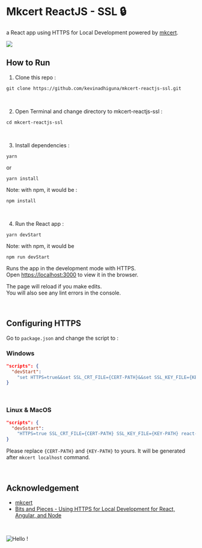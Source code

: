 # Mkcert ReactJS - SSL 🔒

a React app using HTTPS for Local Development powered by [mkcert](https://github.com/FiloSottile/mkcert).

<img src="https://i.ibb.co/z2pc6FH/react-app-HTTPS.png" />

<br />

## How to Run

1) Clone this repo :
```
git clone https://github.com/kevinadhiguna/mkcert-reactjs-ssl.git
```

<br />

2) Open Terminal and change directory to mkcert-reactjs-ssl :
```
cd mkcert-reactjs-ssl
```

<br />

3) Install dependencies :
```
yarn
```

or

```
yarn install
```

Note: with npm, it would be :
```
npm install
```

<br />

4) Run the React app :
```
yarn devStart
```

Note: with npm, it would be
```
npm run devStart
```

Runs the app in the development mode with HTTPS.\
Open [https://localhost:3000](https://localhost:3000) to view it in the browser.

The page will reload if you make edits.\
You will also see any lint errors in the console.

<br />

## Configuring HTTPS

Go to `package.json` and change the script to :

### Windows
```json
"scripts": {
  "devStart":
    "set HTTPS=true&&set SSL_CRT_FILE={CERT-PATH}&&set SSL_KEY_FILE={KEY-PATH}&&react-scripts start"
}
```

<br />

### Linux & MacOS
```json
"scripts": {
  "devSstart":
    "HTTPS=true SSL_CRT_FILE={CERT-PATH} SSL_KEY_FILE={KEY-PATH} react-scripts start"
}
```

Please replace `{CERT-PATH}` and `{KEY-PATH}` to yours. It will be generated after `mkcert localhost` command.

<br />

## Acknowledgement
- [mkcert](https://github.com/FiloSottile/mkcert)
- [Bits and Pieces - Using HTTPS for Local Development for React, Angular, and Node](https://blog.bitsrc.io/using-https-for-local-development-for-react-angular-and-node-fdfaf69693cd)

<br />

![Hello !](https://api.visitorbadge.io/api/VisitorHit?user=kevinadhiguna&repo=mkcert-reactjs-ssl&label=thanks%20for%20dropping%20in%20!&labelColor=%23000000&countColor=%23FFFFFF)
